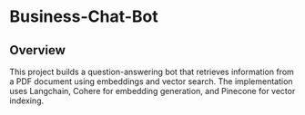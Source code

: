 # Business-Chat-Bot

## Overview
This project builds a question-answering bot that retrieves information from a PDF document using embeddings and vector search. The implementation uses Langchain, Cohere for embedding generation, and Pinecone for vector indexing.

